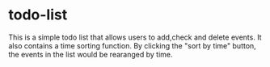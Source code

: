 # todo-list
This is a simple todo list that allows users to add,check and delete events. It also contains a time sorting function. 
By clicking the "sort by time" button, the events in the list would be rearanged by time. 
